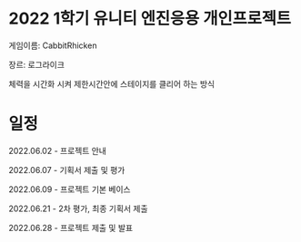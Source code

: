 # 2022 1학기 유니티 엔진응용 개인프로젝트

게임이름: CabbitRhicken

장르: 로그라이크

체력을 시간화 시켜 제한시간안에 스테이지를 클리어 하는 방식

# 일정
2022.06.02 - 프로젝트 안내

2022.06.07 - 기획서 제출 및 평가

2022.06.09 - 프로젝트 기본 베이스

2022.06.21 - 2차 평가, 최종 기획서 제출

2022.06.28 - 프로젝트 제출 및 발표
